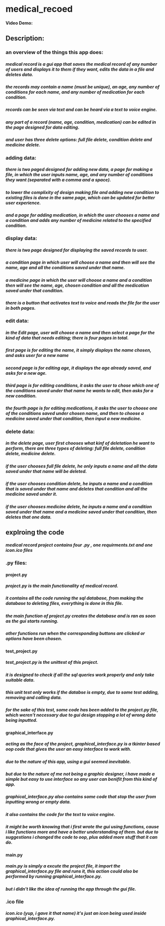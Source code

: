 # medical_recoed
#### Video Demo:
## Description:

### an overview of the things this app does:
##### medical record is a gui app that saves the medical record of any number of users and displays it to them if they want, edits the data in a file and deletes data.
##### the records may contain a name (must be unique), an age, any number of conditions for each name, and any number of medication for each condition.
##### records can be seen via text and can be heard via a text to voice engine.
##### any part of a record (name, age, condition, medication) can be edited in the page designed for data editing.
##### and user has three delete options: full file delete, condition delete and medicine delete.


### adding data:
##### there is two paged designed for adding new data, a page for making a file, in which the user inputs name, age, and any number of conditions they want (separated with a comma and a space).
##### to lower the complixity of design making file and adding new condition to existing files is done in the same page, which can be updated for better user experience.
##### and a page for adding medication, in which the user chooses a name and a condition and adds any number of medicine related to the specified condition.


### display data:
##### there is two page designed for displaying the saved records to user.
##### a condition page in which user will choose a name and then will see the name, age and all the conditions saved under that name.
##### a medicine page in which the user will choose a name and a condition then will see the name, age, chosen condition and all the medication saved under that condition.
##### there is a button that activates text to voice and reads the file for the user in both pages.


### edit data:
##### in the Edit page, user will choose a name and then select a page for the kind of data that needs editing; there is four pages in total.
##### first page is for editing the name, it simply displays the name chosen, and asks user for a new name
##### second page is for editing age, it displays the age already saved, and asks for a new age.
##### third page is for editing conditions, it asks the user to chose which one of the conditions saved under that name he wants to edit, then asks for a new condition.
##### the fourth page is for editing medications, it asks the user to choose one of the conditions saved under chosen name, and then to choose a medicine saved under that condition, then input a new medicine.


### delete data:
##### in the delete page, user first chooses what kinf of deletation he want to perform, there are three types of deleting: full file delete, condition delete, medicine delete.
##### if the user chooses full file delete, he only inputs a name and all the data saved under that name will be deleted.
##### if the user chooses condition delete, he inputs a name and a condition that is saved under that name and deletes that condition and all the medicine saved under it.
##### if the user chooses medicine delete, he inputs a name and a condition saved under that name and a medicine saved under that condition, then deletes that one data.


## explroing the code
##### medical record project contains four .py , one requirments.txt and one icon.ico files

### .py files:

#### project.py
##### project.py is the main functionality of medical record.
##### it contains all the code running the sql database, from making the database to deleting files, everything is done in this file.
##### the main function of project.py creates the database and is ran as soon as the gui starts running.
##### other functions run when the corresponding buttons are clicked or options have been chosen.


#### test_project.py
##### test_project.py is the unittest of this project.
##### it is designed to check if all the sql queries work properly and only take suitable data.
##### this unit test only works if the databse is empty, due to some test adding, removing and calling data.
##### for the sake of this test, some code has been added to the project.py file, which weren't necessary due to gui design stopping a lot of wrong data being inputted.


#### graphical_interface.py
##### acting as the face of the project, graphical_interface.py is a tkinter based oop code that gives the user an easy interface to work with.
##### due to the nature of this app, using a gui seemed inevitable.
##### but due to the nature of me not being a graphic designer, i have made a simple but easy to use interface so any user can benifit from this kind of app.
##### graphical_interface.py also contains some code that stop the user from inputting wrong or empty data.
##### it also contains the code for the text to voice engine.
##### it might be worth knowing that i first wrote the gui using functions, cause i like functions more and have a better understanding of them. but due to suggestions i changed the code to oop, plus added more stuff that it can do.


#### main.py
##### main.py is simply a excute the project file, it import the graphical_interface.py file and runs it, this action could also be performed by running graphical_interface.py.
##### but i didn't like the idea of running the app through the gui file.


### .ico file
##### icon.ico (yup, i gave it that name) it's just an icon being used inside graphical_interface.py.









